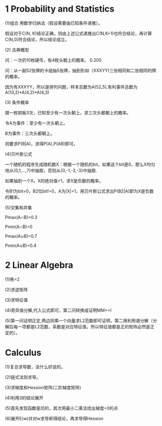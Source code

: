 # 1 Probability and Statistics

(1)组合
用数学归纳法（假设需要由已知条件递推）。  

假设对于C(N, K)结论正确，则由上述公式递推出C(N,K+1)也符合结论，再计算C(N,0)符合结论，所以结论成立。  


(2)
古典概型  

问：一次扔10枚硬币，有4枚头朝上的概率。 0.205  

问：从一副52张牌的卡组抽5张牌，抽到形如（XXXYY)三张相同和二张相同的牌的概率。  

因为有XXXYY，所以是排列问题，样本总数为A(52,5),有利事件总数为A(13,2)*A(4,2)*A(4,3)  

(3)
条件概率  

掷一枚铜板3次，已知至少有一次头朝上，求三次头都朝上的概率。  

令A为事件：至少有一次头朝上。  

B为事件：三次头都朝上。  

则要求P(B|A)，求得P(A),P(AB)即可。   


(4)贝叶斯公式  

一个随机的程序生成随机数X：根据一个随机的bit，如果这个bit是0，那么X均匀地从{0,1,...,7}中抽取，否则从{0,-1,-2,-3}中抽取.  

如果抽到一个X，X的绝对值=1，求X是负数的概率。  

令B1为bit=0，B2位bit!=0，A为|X|=1，用贝叶斯公式求出P(B2|A)即为X是负数的概率。    

(5)交集和并集  

Pmax(A∩B)=0.3  

Pmin(A∩B)=0  

Pmax(A∪B)=0.7  

Pmin(A∪B)=0.4  

# 2 Linear Algebra  

(1)秩=2    

(2)求逆矩阵  

(3)求特征值  

(4)奇异值分解,代入公式即可，第二问转换成证明MM+=I  

(5)第一问证明正定,两边同乘一个向量求L2范数即可证明，第二用利用谱分解（分解后每一项都是L2范数，系数是对应特征值，所以特征值都是正的矩阵必然是正定的）。  

# Calculus  

(1)复合求导数，没什么好说的。

(2)链式法则求导。

(3)求梯度和Hession矩阵(二阶梯度矩阵)

(4)利用3的结论展开

(5)首先发现函数是凹的，其次用最小二乘法找出梯度=0的点

(6)展开E(w)并对w求导即得结论，再求导得Hession
